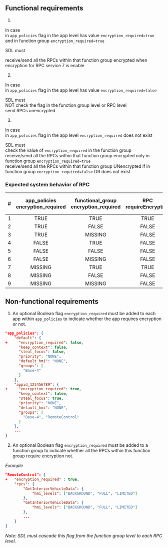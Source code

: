 ## Functional requirements

1.  
In case  
in `app_policies` flag in the app level has value `encryption_required=true`  
and in function group `encryption_required=true` 

SDL must  

receive/send all the RPCs within that function group encrypted when encryption for RPC service 7 is enable

2. 
In case  
in `app_policies` flag in the app level has value `encryption_required=false`

SDL must  
NOT check the flag in the function group level or RPC level  
send RPCs unencrypted

3.
In case  
in `app_policies` flag in the app level `encryption_required` does not exist

SDL must  
check the value of `encryption_required` in the function group  
receive/send all the RPCs within that function group encrypted only in function group `encryption_required=true`  
receive/send all the RPCs within that function group UNencrypted if in function group `encryption_required=false` OR does not exist

### Expected system behavior of RPC

|#|app_policies<br>encryption_required|functional_group<br>encryption_required|RPC<br>requireEncryption|top level of OnPermissionsChange<br>requireEncryption|PermissionItem<br>requireEncryption| 
|-|:-------------------------------:|:--------------------------------:|:-----------------------:|:-----------:|:-----------:|
|1|TRUE|TRUE|TRUE|TRUE|TRUE|
|2|TRUE|FALSE|FALSE|TRUE|MISSING|
|3|TRUE|MISSING|FALSE|TRUE|MISSING|
|4|FALSE|TRUE|FALSE|FALSE|MISSING|
|5|FALSE|FALSE|FALSE|FALSE|MISSING|
|6|FALSE|MISSING|FALSE|FALSE|MISSING|
|7|MISSING|TRUE|TRUE|TRUE|TRUE|
|8|MISSING|FALSE|FALSE|MISSING|MISSING|
|9|MISSING|MISSING|FALSE|MISSING|MISSING|

## Non-functional requirements

1. An optional Boolean flag `encryption_required` must be added to each app within `app_policies` to indicate whether the app requires encryption or not.

```json
"app_policies": {
    "default": {
+     "encryption_required": false,
      "keep_context": false,
      "steal_focus": false,
      "priority": "NONE",
      "default_hmi": "NONE",
      "groups": [
        "Base-4"
      ]
    },
    "appid_123456789": {
+     "encryption_required": true,
      "keep_context": false,
      "steal_focus": true,
      "priority": "NONE",
      "default_hmi": "NONE",
      "groups": [
        "Base-4", "RemoteControl"
      ]
    },
    ...
}
```

2. An optional Boolean flag `encryption_required` must be added to a function group to indicate whether all the RPCs within this function group require encryption not. 

_Example_

```json
"RemoteControl": {
+   "encryption_required" : true,
    "rpcs": {
        "GetInteriorVehicleData": {
            "hmi_levels": ["BACKGROUND", "FULL", "LIMITED"]
        },
        "GetInteriorVehicleData": {
            "hmi_levels": ["BACKGROUND", "FULL", "LIMITED"]
        },
        ...
    }
}
```

_Note: SDL must cascade this flag from the function group level to each RPC level._
